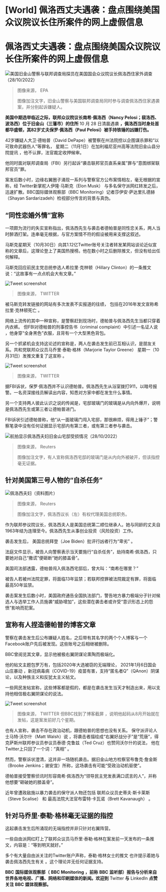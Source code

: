 # [World] 佩洛西丈夫遇袭：盘点围绕美国众议院议长住所案件的网上虚假信息

#  佩洛西丈夫遇袭：盘点围绕美国众议院议长住所案件的网上虚假信息


![美国旧金山警察与联邦调查局探员在美国国会众议院议长佩洛西住家外调查（28/10/2022）](_127478928_222917-shutterstock_editorial_nancy_pelosis_husband_attacked_13522239g.jpg)

> 图像来源，  EPA
>
> 图像加注文字，旧金山警察与美国联邦调查局同时参与调查佩洛西住家遇袭案，并分别起诉嫌疑人。

**美国中期选举临近之际，联邦众议院议长南希·佩洛西（Nancy Pelosi；裴洛西、波洛西）位于旧金山（三藩市）的住所** 10  月  28  日清晨遇袭  **，佩洛西当时身处首都华盛顿，其82岁丈夫保罗·佩洛西（Paul Pelosi）被手持铁锤的凶嫌打伤。**

42岁嫌疑人大卫·德帕普（David DePape）被警察在州法院控以企图谋杀罪和“以可致命武器伤人”等罪名， 星期二（11月1日）在加利福尼亚州高等法院旧金山县分院提讯  ，他不认罪，法官裁定收押候审。

他同时面对联邦调查局（FBI）另行起诉“袭击联邦官员直系亲属”罪与“意图绑架联邦官员”罪。

案发后数小时，边缘右翼圈子涌现一系列与警察官方公布案情相左，毫无根据的宣称，经 Twitter新掌舵人伊隆·马斯克（Elon Musk）  与多名保守派网红转发之后，迅速扩散。BBC国际媒体观察部（BBC Monitoring）记者莎伊安·萨达里扎德赫（Shayan Sardarizadeh）检视部分传言的背景与真伪。

##  “同性恋婚外情”宣称

一项颇为流行的失实宣称指出，佩洛西先生与袭击者德帕普是同性恋关系，两人当时醉酒打架。连串毫无根据，与官方案情不符的假设被用来支撑这叙述。

马斯克星期天（10月30日）向其1.12亿Twitter账号关注者转发某网站谈论近似宣称的文章后，这理论登上了美国热搜榜。他在数小时之后删除推文，但没有给出任何解释。

马斯克回应前民主党总统参选人希拉里·克林顿（Hillary Clinton）的一条推文说：“这故事有一点点机会大有文章。”

![Tweet screenshot](_127474805_fgvcqowwqaeu-sqcopy.jpg)

> 图像来源，  TWITTER

被马斯克转发链接的网站有多次发表不实报道的往绩， 包括在2016年发文宣称希拉里·克林顿死亡  。

网络上流传的其中一种宣称，是警察赶到现场时，德帕普与佩洛西先生当都只穿着内衣裤。
 但FBI对德帕普的刑事控告书（criminal complaint）中引述一名证人说  ，他身穿“全身黑色”衣服，且背有一个大型黑色背包。

另一个抓紧机会支持这论述的宣称是，两人在袭击发生前已互相认识，是朋友关系。共和党联邦众议员马乔里·泰勒·格林（Marjorie Taylor Greene） 星期一（10月31日）发推文重复了这宣称  。

![Tweet screenshot](_127474801_screenshot2022-11-01at18.33.51copy.jpg)

> 图像来源，  TWITTER

据FBI诉状，保罗·佩洛西并不认识德帕普。佩洛西先生从浴室拨打911，以暗号报警。一名资深接线员解读出内容，知悉对方家中都在发生什么事情。

另一个支持两人彼此认识之说的传闻是，宅邸玻璃门的玻璃是从内向外爆开，说明是佩洛西先生或第三者让德帕普进门。

FBI诉状引述德帕普称，他“从一面玻璃门闯入宅邸，那很麻烦，得用上锤子”；警察笔录中没有任何证据显示宅邸内有第三者，或有第三者参与袭击。

![航拍显示佩洛西夫妇旧金山宅邸受损情况（28/10/2022）](_127478929_174345.2022-10-28t174304z_1588823395_rc2dax9vlg88_rtrmadp_3_usa-pelosi-husband.jpg)

> 图像来源，  Reuters
>
> 图像加注文字，有人宣称佩洛西宅邸的玻璃门是从内向外被破开，但该指控毫无证据。

##  针对美国第三号人物的“自杀任务”

![佩洛西夫妇（资料图片）](_127478930_130107.2022-10-28t130012z_505982846_rc2z7r97q0d9_rtrmadp_3_usa-pelosi-husband.jpg)

> 图像来源，  Reuters
>
> 图像加注文字，佩洛西议长（左）有权代理美国总统职务。

作为联邦参议院议长，佩洛西夫人是美国总统第二顺位继承人。她与同龄的丈夫自1963年结为连理至今。佩洛西先生从事创业投资（风险投资）工作。

袭击发生后， 美国总统拜登（Joe Biden）批评行凶者行为“卑劣”  。

法庭文件显示，被告人向警察表示当天要施行“自杀任务”，劫持南希·佩洛西，只要她对自己“撒谎”便砸断“她的膝盖骨”。

美国司法部透露，德帕普闯入佩洛西宅邸后，曾大叫：“南希在哪里？”

被告人若被州法院定罪，将面临13年监禁；若联邦控罪被法院裁定有罪，将面临最高50年监禁。

袭击案发生后数小时，美国政府通告全国执法部门，警告地方暴力极端分子针对候选人与选举工作人员施袭“威胁增加”，这些潜在袭击者或许受“意识形态上的怨愤”影响而犯案。

##  宣称有人捏造德帕普的博客文章

警察在袭击发生后公布嫌疑人姓名，之后带有其名字的两个个人博客与一个Facebook账户先后被发现。这些账号之后相继被删除。

BBC曾阅览其文章，显示他被极右翼阴谋论熏陶而极端化。

他的帖文主题包罗万有，包括2020年大选被窃的无端理论， 2021年1月6日国会山庄暴动  ，新冠病毒病（COVID-19）疫苗有害，支持“匿名者Q”（QAnon）阴谋论，以及种族主义和反犹太主义帖文。

一些网民发帖宣称，这些博客都是假的，都是在袭击发生当天才制造出来，用以支持他相信极右翼阴谋论的说法。

![Tweet screenshot](_127473078_screenshot2022-11-01at18.35.19copy.jpg)

> 图像来源，  TWITTER
 但BBC找到了博客截屏  ，说明他起码从8月开始就在发帖，这是案发前好几个星期。

也有人宣称，袭击不存在政治动机，跟德帕普的思想也没有关系。
 保守派评论人士马特·沃尔什（Matt Walsh）说  ，将袭击者描绘成“右翼好战分子”是“荒唐”，得克萨斯州联邦参议员参议员泰德·克鲁兹（Ted Cruz）也赞同沃尔什的说法， 他在Twitter上只回了一个词：“真相”  。

然而，警察诉状澄清，这并非一场随机袭击。据旧金山地方检察官布鲁克·詹金斯（Brooke Jenkins；谢安宜）所称，这场袭击有可能“受政治动机驱使”。

德帕普接受警察侦讯时形容南希·佩洛西为“领导民主党发表满口谎言的人”，并称他想要“砸破她的膝盖骨”。

近年曾遭政敌施以暴力袭击的保守派人物还包括 联邦众议员史蒂夫·斯卡莱斯（Steve Scalise）  和 最高法院大法官布雷特·卡瓦诺（Brett Kavanaugh）  。

##  针对马乔里·泰勒·格林毫无证据的指控

这起袭击发生后所涌现的无端指控并非只针对右翼阵营。

一些自由派网红盯上了联邦众议员马乔里·泰勒·格林在案发前一天发布的一条推文，内容是：“等到明天就好。”

多个有大量自由派关注的Twitter账户声称，泰勒·格林女士的推文 也许提示着她与袭击佩洛西先生有关  。这个理论并无任何证据支持。

**BBC** **国际媒体观察部（** **BBC Monitoring** **，前称** **BBC** **监听部）报告与分析来自世界各地电视、广播、网络和印刷媒体的新闻。欢迎到** Twitter  **与** LinkedIn  **点赞关注** **BBC** **媒体观察部。**



